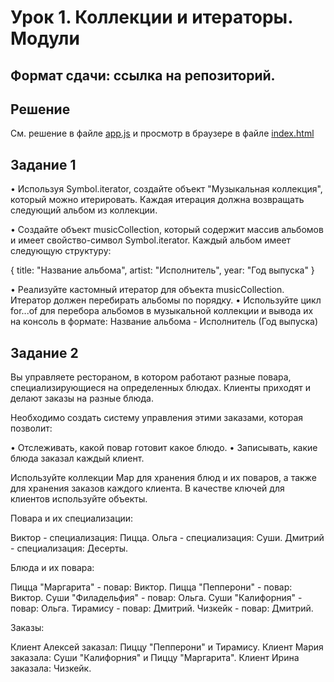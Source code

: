 # Урок 1. Коллекции и итераторы. Модули

## Формат сдачи: ссылка на репозиторий.

## Решение

См. решение в файле [app.js](./app.js) и просмотр в браузере в файле [index.html](./index.html)

## Задание 1

• Используя Symbol.iterator, создайте объект "Музыкальная коллекция", который можно итерировать. Каждая итерация должна возвращать следующий альбом из коллекции.

• Создайте объект musicCollection, который содержит массив альбомов и имеет свойство-символ Symbol.iterator. Каждый альбом имеет следующую структуру:

{
title: "Название альбома",
artist: "Исполнитель",
year: "Год выпуска"
}

• Реализуйте кастомный итератор для объекта musicCollection. Итератор должен перебирать альбомы по порядку.
• Используйте цикл for...of для перебора альбомов в музыкальной коллекции и вывода их на консоль в формате: Название альбома - Исполнитель (Год выпуска)

## Задание 2

Вы управляете рестораном, в котором работают разные повара, специализирующиеся на определенных блюдах. Клиенты приходят и делают заказы на разные блюда.

Необходимо создать систему управления этими заказами, которая позволит:

• Отслеживать, какой повар готовит какое блюдо.
• Записывать, какие блюда заказал каждый клиент.

Используйте коллекции Map для хранения блюд и их поваров, а также для хранения заказов каждого клиента. В качестве ключей для клиентов используйте объекты.

Повара и их специализации:

Виктор - специализация: Пицца.
Ольга - специализация: Суши.
Дмитрий - специализация: Десерты.

Блюда и их повара:

Пицца "Маргарита" - повар: Виктор.
Пицца "Пепперони" - повар: Виктор.
Суши "Филадельфия" - повар: Ольга.
Суши "Калифорния" - повар: Ольга.
Тирамису - повар: Дмитрий.
Чизкейк - повар: Дмитрий.

Заказы:

Клиент Алексей заказал: Пиццу "Пепперони" и Тирамису.
Клиент Мария заказала: Суши "Калифорния" и Пиццу "Маргарита".
Клиент Ирина заказала: Чизкейк.
